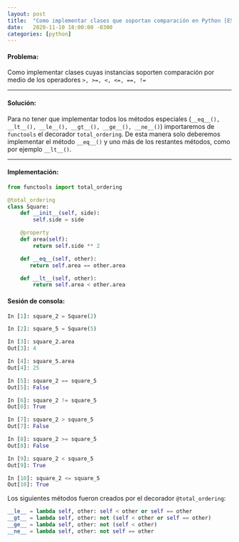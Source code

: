 ```yaml
---
layout: post
title:  "Como implementar clases que soportan comparación en Python [ES]"
date:   2020-11-10 18:00:00 -0300
categories: [python]
---
```


#### Problema:
Como implementar clases cuyas instancias soporten comparación por medio de los operadores ```>, >=, <, <=, ==, !=```

----------------

#### Solución:
Para no tener que implementar todos los métodos especiales (```__eq__(), __lt__(), __le__(), __gt__(), __ge__(), __ne__()```) importaremos de ```functools``` el decorador ```total_ordering```. De esta manera solo deberemos implementar el método ```__eq__()``` y uno más de los restantes métodos, como por ejemplo ```__lt__()```.

----------------

#### Implementación:
```python
from functools import total_ordering

@total_ordering
class Square:
    def __init__(self, side):
        self.side = side

    @property
    def area(self):
        return self.side ** 2

    def __eq__(self, other):
       return self.area == other.area

    def __lt__(self, other):
        return self.area < other.area
```
#### Sesión de consola:

```python
In [1]: square_2 = Square(2)

In [2]: square_5 = Square(5)

In [3]: square_2.area
Out[3]: 4

In [4]: square_5.area
Out[4]: 25

In [5]: square_2 == square_5
Out[5]: False

In [6]: square_2 != square_5
Out[6]: True

In [7]: square_2 > square_5
Out[7]: False

In [8]: square_2 >= square_5
Out[8]: False

In [9]: square_2 < square_5
Out[9]: True

In [10]: square_2 <= square_5
Out[10]: True
```

Los siguientes métodos fueron creados por el decorador ```@total_ordering```:
```python
__le__ = lambda self, other: self < other or self == other
__gt__ = lambda self, other: not (self < other or self == other)
__ge__ = lambda self, other: not (self < other)
__ne__ = lambda self, other: not self == other
```
